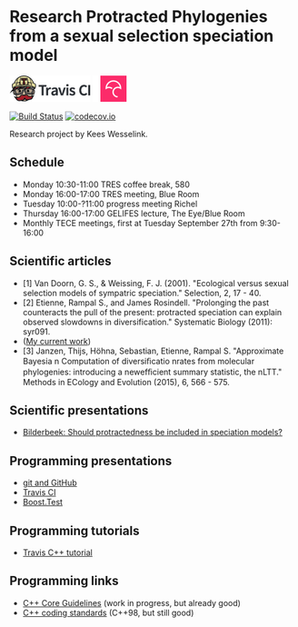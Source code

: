 # Research Protracted Phylogenies from a sexual selection speciation model

[![Travis CI logo](TravisCI.png)](https://travis-ci.org)
![Whitespace](Whitespace.png)
[![Codecov logo](Codecov.png)](https://www.codecov.io)

[![Build Status](https://travis-ci.org/Lumphie/research_phylogenies.svg?branch=master)](https://travis-ci.org/Lumphie/research_phylogenies)
[![codecov.io](https://codecov.io/github/Lumphie/research_phylogenies/coverage.svg?branch=master)](https://codecov.io/github/Lumphie/research_phylogenies?branch=master)


Research project by Kees Wesselink.

## Schedule

 * Monday 10:30-11:00 TRES coffee break, 580
 * Monday 16:00-17:00 TRES meeting, Blue Room
 * Tuesday 10:00-?11:00 progress meeting Richel
 * Thursday 16:00-17:00 GELIFES lecture, The Eye/Blue Room
 * Monthly TECE meetings, first at Tuesday September 27th from 9:30-16:00

## Scientific articles 

 * [1] Van Doorn, G. S., & Weissing, F. J. (2001). "Ecological versus sexual selection models of sympatric speciation." Selection, 2, 17 - 40. 
 * [2] Etienne, Rampal S., and James Rosindell. "Prolonging the past counteracts the pull of the present: protracted speciation can explain observed slowdowns in diversification." Systematic Biology (2011): syr091.
 * ([My current work](https://github.com/richelbilderbeek/Cer2016/blob/master/doc/Cer2016.pdf))
 * [3] Janzen, Thijs, Höhna, Sebastian, Etienne, Rampal S. "Approximate Bayesia n Computation of diversiﬁcatio nrates from molecular phylogenies: introducing a newefﬁcient summary statistic, the nLTT." Methods in ECology and Evolution (2015), 6, 566 - 575.

## Scientific presentations

 * [Bilderbeek: Should protractedness be included in speciation models?](https://github.com/richelbilderbeek/Science/blob/master/Bilderbeek20151123TresMeeting/20151123TresMeeting.pdf)

## Programming presentations

 * [git and GitHub](https://github.com/richelbilderbeek/CppPresentations/blob/master/Git.pdf)
 * [Travis CI](https://github.com/richelbilderbeek/CppPresentations/blob/master/Travis.pdf)
 * [Boost.Test](https://github.com/richelbilderbeek/CppPresentations/blob/master/BoostTest.pdf)

## Programming tutorials

 * [Travis C++ tutorial](https://github.com/richelbilderbeek/travis_cpp_tutorial/blob/master/travis_cpp_tutorial.pdf)

## Programming links

 * [C++ Core Guidelines](https://github.com/isocpp/CppCoreGuidelines) (work in progress, but already good)
 * [C++ coding standards](http://www.gotw.ca/publications/c++cs.htm) (C++98, but still good)
